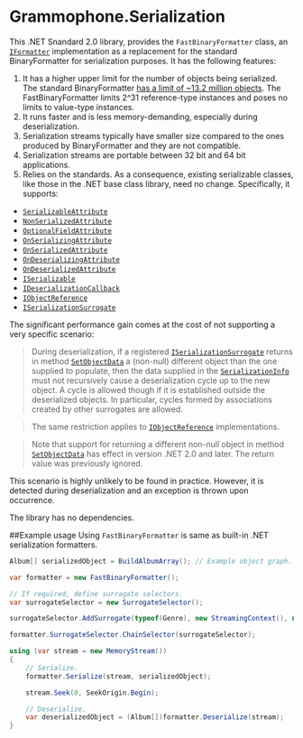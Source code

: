 # Grammophone.Serialization
This .NET Snandard 2.0 library, 
provides the `FastBinaryFormatter` class, an [`IFormatter`](http://msdn.microsoft.com/en-us/library/system.runtime.serialization.iformatter(v=vs.100).aspx)
implementation as a replacement for the standard  BinaryFormatter for serialization purposes. It has the following features:

1. It has a higher upper limit for the number of objects being serialized. The standard BinaryFormatter  [has a limit of ~13.2 million objects](https://connect.microsoft.com/VisualStudio/feedback/details/303278/binary-serialization-fails-for-moderately-large-object-graphs). The FastBinaryFormatter limits 2^31 reference-type instances and poses no limits to value-type instances. 
2. It runs faster and is less memory-demanding, especially during deserialization. 
3. Serialization streams typically have smaller size compared to the ones produced by BinaryFormatter and they are not compatible. 
4. Serialization streams are portable between 32 bit and 64 bit applications. 
5. Relies on the standards. As a consequence, existing serializable classes, like those in the .NET base class library, need no change. Specifically, it supports: 
  * [`SerializableAttribute`](http://msdn.microsoft.com/en-us/library/system.serializableattribute(v=vs.100).aspx)
  * [`NonSerializedAttribute`](http://msdn.microsoft.com/en-us/library/system.nonserializedattribute(v=vs.100).aspx)
  * [`OptionalFieldAttribute`](http://msdn.microsoft.com/en-us/library/system.runtime.serialization.optionalfieldattribute(v=vs.100).aspx) 
  * [`OnSerializingAttribute`](http://msdn.microsoft.com/en-us/library/system.runtime.serialization.onserializingattribute(v=vs.100).aspx)
  * [`OnSerializedAttribute`](http://msdn.microsoft.com/en-us/library/system.runtime.serialization.onserializedattribute(v=vs.100).aspx)
  * [`OnDeserializingAttribute`](http://msdn.microsoft.com/en-us/library/system.runtime.serialization.ondeserializingattribute(v=vs.100).aspx)
  * [`OnDeserializedAttribute`](http://msdn.microsoft.com/en-us/library/system.runtime.serialization.ondeserializedattribute(v=vs.100).aspx)
  * [`ISerializable`](http://msdn.microsoft.com/en-us/library/system.runtime.serialization.iserializable(v=vs.100).aspx)
  * [`IDeserializationCallback`](http://msdn.microsoft.com/en-us/library/system.runtime.serialization.ideserializationcallback(v=vs.100).aspx)
  * [`IObjectReference`](http://msdn.microsoft.com/en-us/library/system.runtime.serialization.iobjectreference(v=vs.100).aspx)
  * [`ISerializationSurrogate`](http://msdn.microsoft.com/en-us/library/system.runtime.serialization.iserializationsurrogate(v=vs.100).aspx)

The significant performance gain comes at the cost of not supporting a very specific scenario:

>During deserialization, if a registered [`ISerializationSurrogate`](http://msdn.microsoft.com/en-us/library/system.runtime.serialization.iserializationsurrogate(v=vs.100).aspx) returns 
in method [`SetObjectData`](http://msdn.microsoft.com/en-us/library/system.runtime.serialization.iserializationsurrogate.setobjectdata(v=vs.100).aspx) a (non-null) different object 
than the one supplied to populate, then the data supplied 
in the [`SerializationInfo`](http://msdn.microsoft.com/en-us/library/system.runtime.serialization.serializationinfo(v=vs.100).aspx) must not recursively cause 
a deserialization cycle up to the new object. 
A cycle is allowed though if it is established outside the deserialized objects. 
In particular, cycles formed by associations created by other surrogates are allowed.

>The same restriction applies to 
[`IObjectReference`](http://msdn.microsoft.com/en-us/library/system.runtime.serialization.iobjectreference(v=vs.100).aspx) implementations.

>Note that support for returning a different non-null object in method 
[`SetObjectData`](http://msdn.microsoft.com/en-us/library/system.runtime.serialization.iserializationsurrogate.setobjectdata(v=vs.100).aspx)
has effect in version .NET 2.0 and later. The return value was previously ignored.

This scenario is highly unlikely to be found in practice. However, it is detected during deserialization and an exception is thrown upon occurrence.

The library has no dependencies.

##Example usage
Using `FastBinaryFormatter` is same as built-in .NET serialization formatters.

```cs
Album[] serializedObject = BuildAlbumArray(); // Example object graph.

var formatter = new FastBinaryFormatter();

// If required, define surragate selectors.
var surrogateSelector = new SurrogateSelector();

surrogateSelector.AddSurrogate(typeof(Genre), new StreamingContext(), new GenreSerializationSurrogate());

formatter.SurrogateSelector.ChainSelector(surrogateSelector);

using (var stream = new MemoryStream())
{
	// Serialize.
	formatter.Serialize(stream, serializedObject);

	stream.Seek(0, SeekOrigin.Begin);

	// Deserialize.
	var deserializedObject = (Album[])formatter.Deserialize(stream);
}
```
